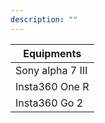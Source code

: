 ```yaml
---
description: ""
---
```


| Equipments |
|------------|
| Sony alpha 7 III|
| Insta360 One R|
| Insta360 Go 2 |